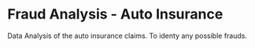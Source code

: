 # Fraud Analysis - Auto Insurance 
Data Analysis of the auto insurance claims. To identy any possible frauds.
